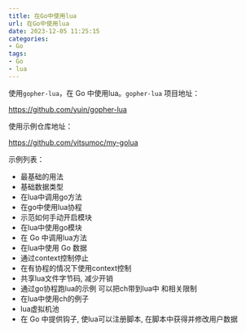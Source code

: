 ```yaml
---
title: 在Go中使用lua
url: 在Go中使用lua
date: 2023-12-05 11:25:15
categories:
- Go
tags:
- Go
- lua
---
```


使用```gopher-lua```，在 Go 中使用lua。```gopher-lua``` 项目地址：

https://github.com/yuin/gopher-lua

<!-- more -->

使用示例仓库地址：

https://github.com/vitsumoc/my-golua

示例列表：

+ 最基础的用法
+ 基础数据类型
+ 在lua中调用go方法
+ 在go中使用lua协程
+ 示范如何手动开启模块
+ 在lua中使用go模块
+ 在 Go 中调用lua方法
+ 在lua中使用 Go 数据
+ 通过context控制停止
+ 在有协程的情况下使用context控制
+ 共享lua文件字节码, 减少开销
+ 通过go协程跑lua的示例 可以把ch带到lua中 和相关限制
+ 在lua中使用ch的例子
+ lua虚拟机池
+ 在 Go 中提供钩子, 使lua可以注册脚本, 在脚本中获得并修改用户数据